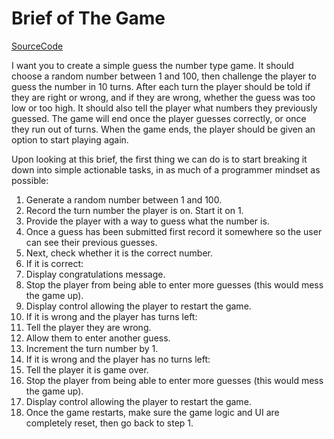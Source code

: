 # Brief of The Game

[SourceCode](https://developer.mozilla.org/en-US/docs/Learn/JavaScript/First_steps/A_first_splash)

I want you to create a simple guess the number type game. It should choose a random number between 1 and 100, then challenge the player to guess the number in 10 turns. After each turn the player should be told if they are right or wrong, and if they are wrong, whether the guess was too low or too high. It should also tell the player what numbers they previously guessed. The game will end once the player guesses correctly, or once they run out of turns. When the game ends, the player should be given an option to start playing again.

Upon looking at this brief, the first thing we can do is to start breaking it down into simple actionable tasks, in as much of a programmer mindset as possible:

1. Generate a random number between 1 and 100.
2. Record the turn number the player is on. Start it on 1.
3. Provide the player with a way to guess what the number is.
4. Once a guess has been submitted first record it somewhere so the user can see their previous guesses.
5. Next, check whether it is the correct number.
6. If it is correct:
  1. Display congratulations message.
  2. Stop the player from being able to enter more guesses (this would mess the game up).
  3. Display control allowing the player to restart the game.
7. If it is wrong and the player has turns left:
  1. Tell the player they are wrong.
  2. Allow them to enter another guess.
  3. Increment the turn number by 1.
8. If it is wrong and the player has no turns left:
  1. Tell the player it is game over.
  2. Stop the player from being able to enter more guesses (this would mess the game up).
  3. Display control allowing the player to restart the game.
9. Once the game restarts, make sure the game logic and UI are completely reset, then go back to step 1.